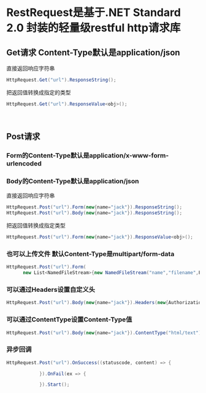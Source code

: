 # RestRequest是基于.NET Standard 2.0 封装的轻量级restful http请求库

## Get请求 Content-Type默认是application/json

直接返回响应字符串
```csharp
HttpRequest.Get("url").ResponseString();
```

把返回值转换成指定的类型
```csharp
HttpRequest.Get("url").ResponseValue<obj>();
```
  
## Post请求 
### Form的Content-Type默认是application/x-www-form-urlencoded
### Body的Content-Type默认是application/json

直接返回响应字符串
```csharp
HttpRequest.Post("url").Form(new{name="jack"}).ResponseString();
HttpRequest.Post("url").Body(new{name="jack"}).ResponseString();
```
把返回值转换成指定类型
```csharp
HttpRequest.Post("url").Form(new{name="jack"}).ResponseValue<obj>();
```
### 也可以上传文件 默认Content-Type是multipart/form-data
```csharp
HttpRequest.Post("url").Form(
      new List<NamedFileStream>{new NamedFileStream("name","filename",FileStream)}, new{name="jack"}).ResponseValue<string>();
```

### 可以通过Headers设置自定义头
```csharp
HttpRequest.Post("url").Body(new{name="jack"}).Headers(new{Authorization = "Bearar token"}).ResponseString();
```

### 可以通过ContentType设置Content-Type值
```csharp
HttpRequest.Post("url").Body(new{name="jack"}).ContentType("html/text").ResponseString();
```

### 异步回调
```csharp
HttpRequest.Post("url").OnSuccess((statuscode, content) => {

			}).OnFail(ex => {

			}).Start();
```

